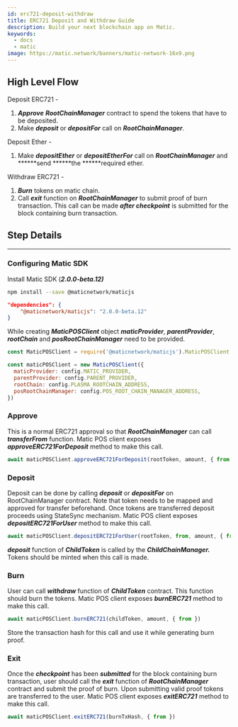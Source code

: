```yaml
---
id: erc721-deposit-withdraw
title: ERC721 Deposit and Withdraw Guide
description: Build your next blockchain app on Matic.
keywords:
  - docs
  - matic
image: https://matic.network/banners/matic-network-16x9.png 
---
```

## High Level Flow

Deposit ERC721 -

1. ***Approve*** ***RootChainManager*** contract to spend the tokens that have to be deposited.
2. Make ***deposit*** or ***depositFor*** call on ***RootChainManager***.

Deposit Ether -

1. Make ***depositEther*** or ***depositEtherFor*** call on ***RootChainManager*** and ******send ******the ******required ether. 

Withdraw ERC721 -

1. ***Burn*** tokens on matic chain.
2. Call ***exit*** function on ***RootChainManager*** to submit proof of burn transaction. This call can be made ***after checkpoint*** is submitted for the block containing burn transaction.

## Step Details

---

### Configuring Matic SDK

Install Matic SDK (***2.0.0-beta.12)***

```bash
npm install --save @maticnetwork/maticjs
```

```json
"dependencies": {
    "@maticnetwork/maticjs": "2.0.0-beta.12"
}
```

While creating ***MaticPOSClient*** object ***maticProvider***, ***parentProvider***, ***rootChain*** and ***posRootChainManager*** need to be provided.

```jsx
const MaticPOSClient = require('@maticnetwork/maticjs').MaticPOSClient

const maticPOSClient = new MaticPOSClient({
  maticProvider: config.MATIC_PROVIDER,
  parentProvider: config.PARENT_PROVIDER,
  rootChain: config.PLASMA_ROOTCHAIN_ADDRESS,
  posRootChainManager: config.POS_ROOT_CHAIN_MANAGER_ADDRESS,
})
```

### Approve

This is a normal ERC721 approval so that  ***RootChainManager*** can call ***transferFrom*** function. Matic POS client exposes ***approveERC721ForDeposit*** method to make this call.

```jsx
await maticPOSClient.approveERC721ForDeposit(rootToken, amount, { from })
```

### Deposit

Deposit can be done by calling ***deposit*** or ***depositFor*** on RootChainManager contract. Note that token needs to be mapped and approved for transfer beforehand. Once tokens are transferred deposit proceeds using StateSync mechanism. Matic POS client exposes ***depositERC721ForUser*** method to make this call.

```jsx
await maticPOSClient.depositERC721ForUser(rootToken, from, amount, { from, gasPrice: '10000000000' })
```

***deposit*** function of ***ChildToken*** is called by the ***ChildChainManager.*** Tokens should be minted when this call is made.

### Burn

User can call ***withdraw*** function of ***ChildToken*** contract. This function should burn the tokens. Matic POS client exposes ***burnERC721*** method to make this call.

```jsx
await maticPOSClient.burnERC721(childToken, amount, { from })
```

Store the transaction hash for this call and use it while generating burn proof.

### Exit

Once the ***checkpoint*** has been ***submitted*** for the block containing burn transaction, user should call the ***exit*** function of ***RootChainManager*** contract and submit the proof of burn. Upon submitting valid proof tokens are transferred to the user. Matic POS client exposes ***exitERC721*** method to make this call.

```jsx
await maticPOSClient.exitERC721(burnTxHash, { from })
```